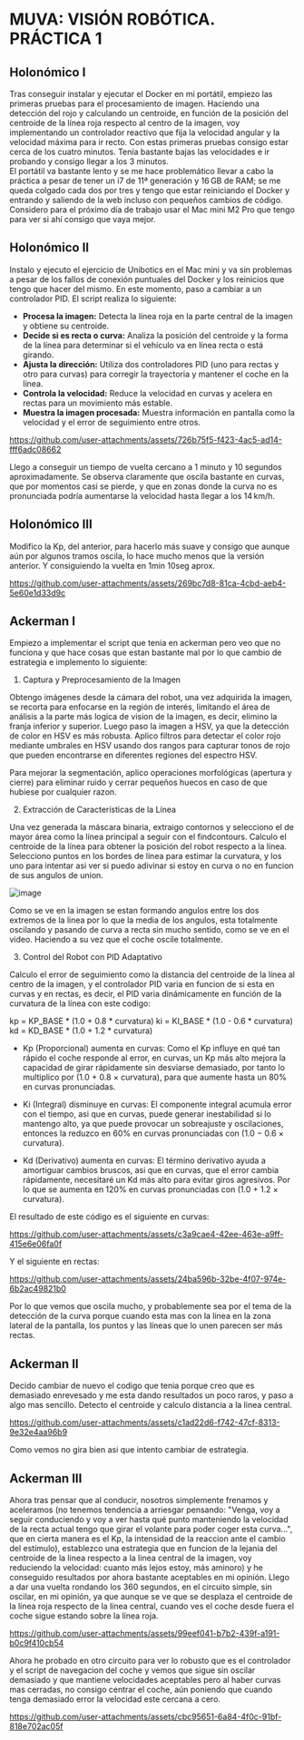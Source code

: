 # MUVA: VISIÓN ROBÓTICA. PRÁCTICA 1

## Holonómico I

Tras conseguir instalar y ejecutar el Docker en mi portátil, empiezo las primeras pruebas para el procesamiento de imagen. Haciendo una detección del rojo y calculando un centroide, en función de la posición del centroide de la línea roja respecto al centro de la imagen, voy implementando un controlador reactivo que fija la velocidad angular y la velocidad máxima para ir recto. Con estas primeras pruebas consigo estar cerca de los cuatro minutos. Tenía bastante bajas las velocidades e ir probando y consigo llegar a los 3 minutos.  
El portátil va bastante lento y se me hace problemático llevar a cabo la práctica a pesar de tener un i7 de 11ª generación y 16 GB de RAM; se me queda colgado cada dos por tres y tengo que estar reiniciando el Docker y entrando y saliendo de la web incluso con pequeños cambios de código. Considero para el próximo día de trabajo usar el Mac mini M2 Pro que tengo para ver si ahí consigo que vaya mejor.

## Holonómico II

Instalo y ejecuto el ejercicio de Unibotics en el Mac mini y va sin problemas a pesar de los fallos de conexión puntuales del Docker y los reinicios que tengo que hacer del mismo. En este momento, paso a cambiar a un controlador PID. El script realiza lo siguiente:

- **Procesa la imagen:** Detecta la línea roja en la parte central de la imagen y obtiene su centroide.
- **Decide si es recta o curva:** Analiza la posición del centroide y la forma de la línea para determinar si el vehículo va en línea recta o está girando.
- **Ajusta la dirección:** Utiliza dos controladores PID (uno para rectas y otro para curvas) para corregir la trayectoria y mantener el coche en la línea.
- **Controla la velocidad:** Reduce la velocidad en curvas y acelera en rectas para un movimiento más estable.
- **Muestra la imagen procesada:** Muestra información en pantalla como la velocidad y el error de seguimiento entre otros.




https://github.com/user-attachments/assets/726b75f5-f423-4ac5-ad14-fff6adc08662



Llego a conseguir un tiempo de vuelta cercano a 1 minuto y 10 segundos aproximadamente. Se observa claramente que oscila bastante en curvas, que por momentos casi se pierde, y que en zonas donde la curva no es pronunciada podría aumentarse la velocidad hasta llegar a los 14 km/h.

## Holonómico III

Modifico la Kp, del anterior, para hacerlo más suave y consigo que aunque aún por algunos tramos oscila, lo hace mucho menos que la versión anterior. Y consiguiendo la vuelta en 1min 10seg aprox.



https://github.com/user-attachments/assets/269bc7d8-81ca-4cbd-aeb4-5e60e1d33d9c




## Ackerman I

Empiezo a implementar el script que tenia en ackerman pero veo que no funciona y que hace cosas que estan bastante mal por lo que cambio de estrategia e implemento lo siguiente:

1. Captura y Preprocesamiento de la Imagen

Obtengo imágenes desde la cámara del robot, una vez adquirida la imagen, se recorta para enfocarse en la región de interés, limitando el área de análisis a la parte más logica de vision de la imagen, es decir, elimino la franja inferior y superior. Luego paso la imagen a HSV, ya que la detección de color en HSV es más robusta. Aplico filtros para detectar el color rojo mediante umbrales en HSV usando dos rangos para capturar tonos de rojo que pueden encontrarse en diferentes regiones del espectro HSV.

Para mejorar la segmentación, aplico operaciones morfológicas (apertura y cierre) para eliminar ruido y cerrar pequeños huecos en caso de que hubiese por cualquier razon.


2. Extracción de Características de la Línea

Una vez generada la máscara binaria, extraigo contornos y selecciono el de mayor área como la línea principal a seguir con el findcontours. 
Calculo el centroide de la línea para obtener la posición del robot respecto a la línea.
Selecciono puntos en los bordes de línea para estimar la curvatura, y los uno para intentar asi ver si puedo adivinar si estoy en curva o no en funcion de sus angulos de union.

![image](https://github.com/user-attachments/assets/8e82fe6e-88b7-445c-8f09-a0943d4a20d6)

Como se ve en la imagen se estan formando angulos entre los dos extremos de la linea por lo que la media de los angulos, esta totalmente oscilando y pasando de curva a recta sin mucho sentido, como se ve en el video. Haciendo a su vez que el coche oscile totalmente.

3. Control del Robot con PID Adaptativo

Calculo el error de seguimiento como la distancia del centroide de la línea al centro de la imagen, y el controlador PID varia en funcion de si esta en curvas y en rectas, es decir, el PID varia dinámicamente en función de la curvatura de la línea con este codigo:

kp = KP_BASE * (1.0 + 0.8 * curvatura)
ki = KI_BASE * (1.0 - 0.6 * curvatura)
kd = KD_BASE * (1.0 + 1.2 * curvatura)

- Kp (Proporcional) aumenta en curvas:
Como el Kp influye en qué tan rápido el coche responde al error, en curvas, un Kp más alto mejora la capacidad de girar rápidamente sin desviarse demasiado, por tanto lo multiplico por (1.0 + 0.8 × curvatura), para que aumente hasta un 80% en curvas pronunciadas.

- Ki (Integral) disminuye en curvas:
El componente integral acumula error con el tiempo, asi que en curvas, puede generar inestabilidad si lo mantengo alto, ya que puede provocar un sobreajuste y oscilaciones, entonces la reduzco en 60% en curvas pronunciadas con (1.0 − 0.6 × curvatura).

- Kd (Derivativo) aumenta en curvas:
El término derivativo ayuda a amortiguar cambios bruscos, asi que en curvas, que el error cambia rápidamente, necesitaré un Kd más alto para evitar giros agresivos. Por lo que se aumenta en 120% en curvas pronunciadas con (1.0 + 1.2 × curvatura).

El resultado de este código es el siguiente en curvas:



https://github.com/user-attachments/assets/c3a9cae4-42ee-463e-a9ff-415e6e06fa0f




Y el siguiente en rectas:


https://github.com/user-attachments/assets/24ba596b-32be-4f07-974e-6b2ac49821b0


Por lo que vemos que oscila mucho, y probablemente sea por el tema de la detección de la curva porque cuando esta mas con la linea en la zona lateral de la pantalla, los puntos y las líneas que lo unen parecen ser más rectas.


## Ackerman II

Decido cambiar de nuevo el codigo que tenia porque creo que es demasiado enrevesado y me esta dando resultados un poco raros, y paso a algo mas sencillo. Detecto el centroide y calculo distancia a la linea central.



https://github.com/user-attachments/assets/c1ad22d6-f742-47cf-8313-9e32e4aa96b9


Como vemos no gira bien asi que intento cambiar de estrategia.


## Ackerman III

Ahora tras pensar que al conducir, nosotros simplemente frenamos y aceleramos (no tenemos tendencia a arriesgar pensando: "Venga, voy a seguir conduciendo y voy a ver hasta qué punto manteniendo la velocidad de la recta actual tengo que girar el volante para poder coger esta curva...", que en cierta manera es el Kp, la intensidad de la reaccion ante el cambio del estímulo), establezco una estrategia que en funcion de la lejania del centroide de la linea respecto a la linea central de la imagen, voy reduciendo la velocidad: cuanto más lejos estoy, más aminoro) y he conseguido resultados por ahora bastante aceptables en mi opinión. Llego a dar una vuelta rondando los 360 segundos, en el circuito simple, sin oscilar, en mi opinión, ya que aunque se ve que se desplaza el centroide de la línea roja respecto de la línea central, cuando ves el coche desde fuera el coche sigue estando sobre la línea roja.




https://github.com/user-attachments/assets/99eef041-b7b2-439f-a191-b0c9f410cb54



Ahora he probado en otro circuito para ver lo robusto que es el controlador y el script de navegacion del coche y vemos que sigue sin oscilar demasiado y que mantiene velocidades aceptables pero al haber curvas mas cerradas, no consigo centrar el coche, aún poniendo que cuando tenga demasiado error la velocidad este cercana a cero.




https://github.com/user-attachments/assets/cbc95651-6a84-4f0c-91bf-818e702ac05f



